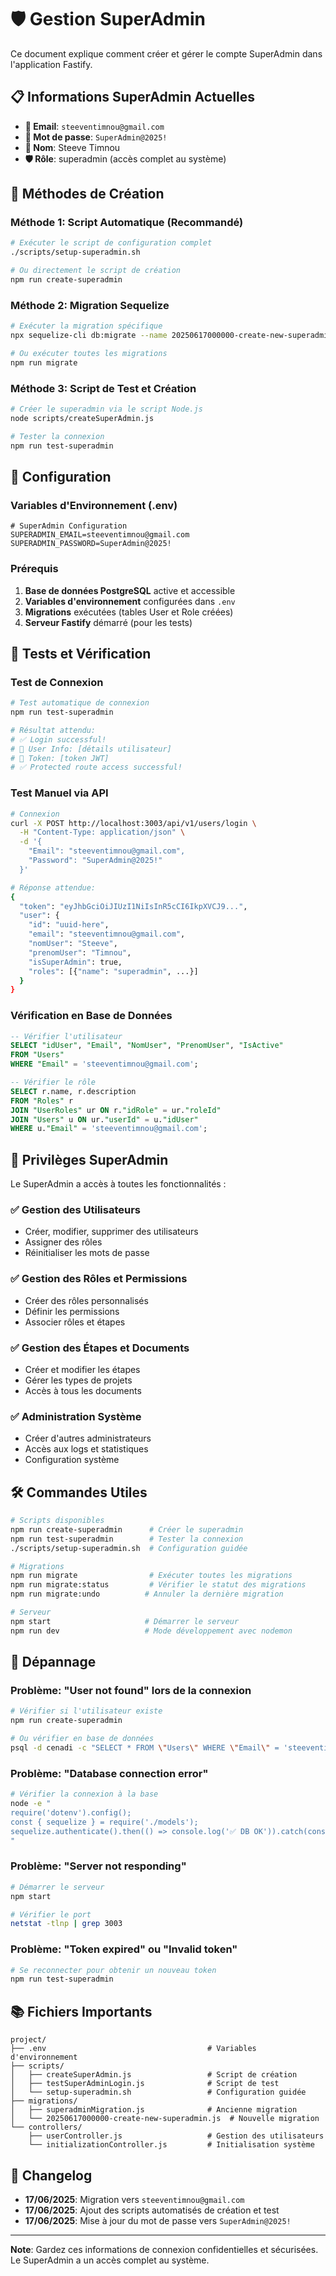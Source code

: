 # 🛡️ Gestion SuperAdmin

Ce document explique comment créer et gérer le compte SuperAdmin dans l'application Fastify.

## 📋 Informations SuperAdmin Actuelles

- **📧 Email**: `steeventimnou@gmail.com`
- **🔑 Mot de passe**: `SuperAdmin@2025!`
- **👤 Nom**: Steeve Timnou
- **🛡️ Rôle**: superadmin (accès complet au système)

## 🚀 Méthodes de Création

### Méthode 1: Script Automatique (Recommandé)

```bash
# Exécuter le script de configuration complet
./scripts/setup-superadmin.sh

# Ou directement le script de création
npm run create-superadmin
```

### Méthode 2: Migration Sequelize

```bash
# Exécuter la migration spécifique
npx sequelize-cli db:migrate --name 20250617000000-create-new-superadmin.js

# Ou exécuter toutes les migrations
npm run migrate
```

### Méthode 3: Script de Test et Création

```bash
# Créer le superadmin via le script Node.js
node scripts/createSuperAdmin.js

# Tester la connexion
npm run test-superadmin
```

## 🔧 Configuration

### Variables d'Environnement (.env)

```env
# SuperAdmin Configuration
SUPERADMIN_EMAIL=steeventimnou@gmail.com
SUPERADMIN_PASSWORD=SuperAdmin@2025!
```

### Prérequis

1. **Base de données PostgreSQL** active et accessible
2. **Variables d'environnement** configurées dans `.env`
3. **Migrations** exécutées (tables User et Role créées)
4. **Serveur Fastify** démarré (pour les tests)

## 🧪 Tests et Vérification

### Test de Connexion

```bash
# Test automatique de connexion
npm run test-superadmin

# Résultat attendu:
# ✅ Login successful!
# 👤 User Info: [détails utilisateur]
# 🔑 Token: [token JWT]
# ✅ Protected route access successful!
```

### Test Manuel via API

```bash
# Connexion
curl -X POST http://localhost:3003/api/v1/users/login \
  -H "Content-Type: application/json" \
  -d '{
    "Email": "steeventimnou@gmail.com",
    "Password": "SuperAdmin@2025!"
  }'

# Réponse attendue:
{
  "token": "eyJhbGciOiJIUzI1NiIsInR5cCI6IkpXVCJ9...",
  "user": {
    "id": "uuid-here",
    "email": "steeventimnou@gmail.com",
    "nomUser": "Steeve",
    "prenomUser": "Timnou",
    "isSuperAdmin": true,
    "roles": [{"name": "superadmin", ...}]
  }
}
```

### Vérification en Base de Données

```sql
-- Vérifier l'utilisateur
SELECT "idUser", "Email", "NomUser", "PrenomUser", "IsActive" 
FROM "Users" 
WHERE "Email" = 'steeventimnou@gmail.com';

-- Vérifier le rôle
SELECT r.name, r.description 
FROM "Roles" r 
JOIN "UserRoles" ur ON r."idRole" = ur."roleId"
JOIN "Users" u ON ur."userId" = u."idUser"
WHERE u."Email" = 'steeventimnou@gmail.com';
```

## 🔑 Privilèges SuperAdmin

Le SuperAdmin a accès à toutes les fonctionnalités :

### ✅ Gestion des Utilisateurs
- Créer, modifier, supprimer des utilisateurs
- Assigner des rôles
- Réinitialiser les mots de passe

### ✅ Gestion des Rôles et Permissions
- Créer des rôles personnalisés
- Définir les permissions
- Associer rôles et étapes

### ✅ Gestion des Étapes et Documents
- Créer et modifier les étapes
- Gérer les types de projets
- Accès à tous les documents

### ✅ Administration Système
- Créer d'autres administrateurs
- Accès aux logs et statistiques
- Configuration système

## 🛠️ Commandes Utiles

```bash
# Scripts disponibles
npm run create-superadmin      # Créer le superadmin
npm run test-superadmin        # Tester la connexion
./scripts/setup-superadmin.sh  # Configuration guidée

# Migrations
npm run migrate                # Exécuter toutes les migrations
npm run migrate:status         # Vérifier le statut des migrations
npm run migrate:undo          # Annuler la dernière migration

# Serveur
npm start                     # Démarrer le serveur
npm run dev                   # Mode développement avec nodemon
```

## 🚨 Dépannage

### Problème: "User not found" lors de la connexion

```bash
# Vérifier si l'utilisateur existe
npm run create-superadmin

# Ou vérifier en base de données
psql -d cenadi -c "SELECT * FROM \"Users\" WHERE \"Email\" = 'steeventimnou@gmail.com';"
```

### Problème: "Database connection error"

```bash
# Vérifier la connexion à la base
node -e "
require('dotenv').config();
const { sequelize } = require('./models');
sequelize.authenticate().then(() => console.log('✅ DB OK')).catch(console.error);
"
```

### Problème: "Server not responding"

```bash
# Démarrer le serveur
npm start

# Vérifier le port
netstat -tlnp | grep 3003
```

### Problème: "Token expired" ou "Invalid token"

```bash
# Se reconnecter pour obtenir un nouveau token
npm run test-superadmin
```

## 📚 Fichiers Importants

```
project/
├── .env                                    # Variables d'environnement
├── scripts/
│   ├── createSuperAdmin.js                 # Script de création
│   ├── testSuperAdminLogin.js              # Script de test
│   └── setup-superadmin.sh                 # Configuration guidée
├── migrations/
│   ├── superadminMigration.js              # Ancienne migration
│   └── 20250617000000-create-new-superadmin.js  # Nouvelle migration
└── controllers/
    ├── userController.js                   # Gestion des utilisateurs
    └── initializationController.js         # Initialisation système
```

## 🔄 Changelog

- **17/06/2025**: Migration vers `steeventimnou@gmail.com`
- **17/06/2025**: Ajout des scripts automatisés de création et test
- **17/06/2025**: Mise à jour du mot de passe vers `SuperAdmin@2025!`

---

**Note**: Gardez ces informations de connexion confidentielles et sécurisées. Le SuperAdmin a un accès complet au système.
